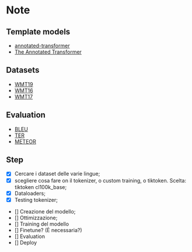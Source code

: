 # Note

## Template models

- [annotated-transformer](https://github.com/harvardnlp/annotated-transformer/blob/master/AnnotatedTransformer.ipynb)
- [The Annotated Transformer](https://nlp.seas.harvard.edu/2018/04/03/attention.html)

## Datasets

- [WMT19](https://huggingface.co/datasets/wmt/wmt19)
- [WMT16]()
- [WMT17]()

## Evaluation

- [BLEU]()
- [TER](https://pypi.org/project/pyter/)
- [METEOR](https://spotintelligence.com/2024/08/26/meteor-metric-in-nlp-how-it-works-how-to-tutorial-in-python/)


## Step

- [X] Cercare i dataset delle varie lingue;
- [X] scegliere cosa fare on il tokenizer, o custom training, o tiktoken. Scelta: tiktoken cl100k_base;
- [X] Dataloaders;
- [X] Testing tokenizer;
- [] Creazione del modello;
- [] Ottimizzazione;
- [] Training del modello
- [] Finetune? (È necessaria?) 
- [] Evaluation
- [] Deploy
 